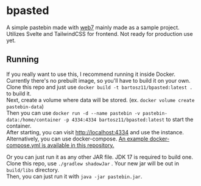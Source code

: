 # bpasted

A simple pastebin made with [web7](https://github.com/bartosz11/web7) mainly made as a sample project. Utilizes Svelte and TailwindCSS for frontend. 
Not ready for production use yet.

## Running
If you really want to use this, I recommend running it inside Docker. <br>
Currently there's no prebuilt image, so you'll have to build it on your own. <br>
Clone this repo and just use ``docker build -t bartosz11/bpasted:latest .`` to build it. <br>
Next, create a volume where data will be stored. (ex. ``docker volume create pastebin-data``) <br>
Then you can use ``docker run -d --name pastebin -v pastebin-data:/home/container -p 4334:4334 bartosz11/bpasted:latest`` to start the container. <br>
After starting, you can visit [http://localhost:4334](http://localhost:4334) and use the instance. <br> 
Alternatively, you can use docker-compose. [An example docker-compose.yml is available in this repository.](https://github.com/bartosz11/bpasted/blob/master/docker-compose.example.yml) <br>

Or you can just run it as any other JAR file. JDK 17 is required to build one. <br>
Clone this repo, use ``./gradlew shadowJar`` . Your new jar will be out in `build/libs` directory. <br>
Then, you can just run it with `java -jar pastebin.jar`.
